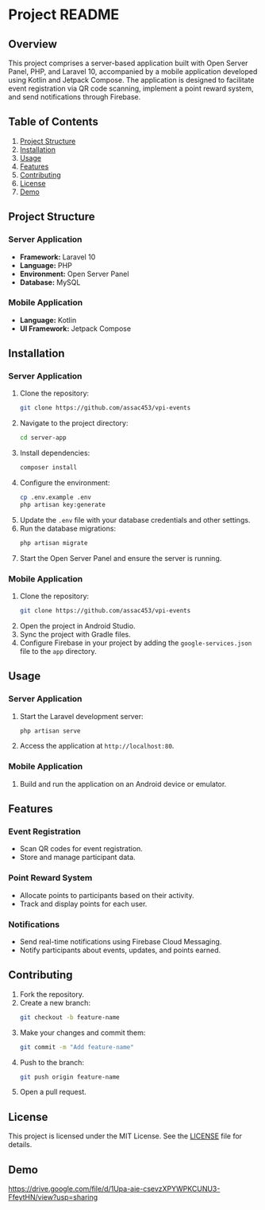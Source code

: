 # Project README

## Overview

This project comprises a server-based application built with Open Server Panel, PHP, and Laravel 10, accompanied by a mobile application developed using Kotlin and Jetpack Compose. The application is designed to facilitate event registration via QR code scanning, implement a point reward system, and send notifications through Firebase.

## Table of Contents
1. [Project Structure](#project-structure)
2. [Installation](#installation)
3. [Usage](#usage)
4. [Features](#features)
5. [Contributing](#contributing)
6. [License](#license)
7. [Demo](#demo)

## Project Structure

### Server Application
- **Framework:** Laravel 10
- **Language:** PHP
- **Environment:** Open Server Panel
- **Database:** MySQL

### Mobile Application
- **Language:** Kotlin
- **UI Framework:** Jetpack Compose

## Installation

### Server Application
1. Clone the repository:
    ```bash
    git clone https://github.com/assac453/vpi-events
    ```
2. Navigate to the project directory:
    ```bash
    cd server-app
    ```
3. Install dependencies:
    ```bash
    composer install
    ```
4. Configure the environment:
    ```bash
    cp .env.example .env
    php artisan key:generate
    ```
5. Update the `.env` file with your database credentials and other settings.
6. Run the database migrations:
    ```bash
    php artisan migrate
    ```
7. Start the Open Server Panel and ensure the server is running.

### Mobile Application
1. Clone the repository:
    ```bash
    git clone https://github.com/assac453/vpi-events
    ```
2. Open the project in Android Studio.
3. Sync the project with Gradle files.
4. Configure Firebase in your project by adding the `google-services.json` file to the `app` directory.

## Usage

### Server Application
1. Start the Laravel development server:
    ```bash
    php artisan serve
    ```
2. Access the application at `http://localhost:80`.

### Mobile Application
1. Build and run the application on an Android device or emulator.

## Features

### Event Registration
- Scan QR codes for event registration.
- Store and manage participant data.

### Point Reward System
- Allocate points to participants based on their activity.
- Track and display points for each user.

### Notifications
- Send real-time notifications using Firebase Cloud Messaging.
- Notify participants about events, updates, and points earned.

## Contributing

1. Fork the repository.
2. Create a new branch:
    ```bash
    git checkout -b feature-name
    ```
3. Make your changes and commit them:
    ```bash
    git commit -m "Add feature-name"
    ```
4. Push to the branch:
    ```bash
    git push origin feature-name
    ```
5. Open a pull request.

## License

This project is licensed under the MIT License. See the [LICENSE](LICENSE) file for details.

## Demo

https://drive.google.com/file/d/1Upa-aie-csevzXPYWPKCUNU3-FfeytHN/view?usp=sharing